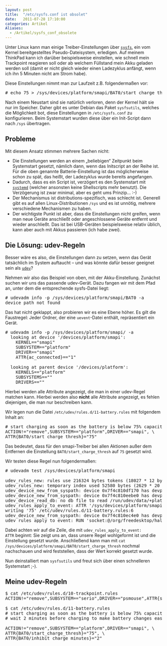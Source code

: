 ```yaml
---
layout: post
title:  "/etc/sysfs.conf ist obsolet"
date:   2011-07-28 17:10:00
categories: Artikel
Aliases:
  - /Artikel/sysfs_conf_obsolete
---
```




<p>
Unter Linux kann man einige Treiber-Einstellungen über <a
href="http://en.wikipedia.org/wiki/Sysfs"><code>sysfs</code></a>, ein vom Kernel
bereitgestelltes Pseudo-Dateisystem, erledigen. Auf meinem ThinkPad kann ich
darüber beispielsweise einstellen, wie schnell mein Trackpoint reagieren soll
oder ab welchem Füllstand mein Akku geladen werden soll (damit er nicht gleich
wieder einen Ladezyklus anfängt, wenn ich ihn 5 Minuten nicht am Strom habe).
</p>

<p>
Diese Einstellungen nimmt man zur Laufzeit z.B. folgendermaßen vor:
</p>
<pre>
# echo 75 > /sys/devices/platform/smapi/BAT0/start_charge_thresh
</pre>

<p>
Nach einem Neustart sind sie natürlich verloren, denn der Kernel hält sie nur
im Speicher. Daher gibt es unter Debian das Paket <code>sysfsutils</code>, welches
die Möglichkeit bot, diese Einstellungen in <code>/etc/sysfs.conf</code> zu
konfigurieren. Beim Systemstart wurden diese über ein Init-Script dann nach
<code>/sys</code> übertragen.
</p>

<h2>Probleme</h2>

<p>
Mit diesem Ansatz stimmen mehrere Sachen nicht:
</p>
<ul>

<li>
Die Einstellungen werden an einem „beliebigen“ Zeitpunkt beim Systemstart
gesetzt, nämlich dann, wenn das Initscript an der Reihe ist. Für die oben
genannte Batterie-Einstellung ist das möglicherweise schon zu spät, das heißt,
der Ladezyklus wurde bereits angefangen.
</li>

<li>
Dadurch, dass es ein Script ist, verzögert es den Systemstart mit
<a href="http://en.wikipedia.org/wiki/Systemd"><code>systemd</code></a> (welcher
ansonsten keine Shellscripts mehr benutzt). Die Verzögerung ist zwar minimal,
aber es geht ums Prinzip… :-)
</li>

<li>
Der Mechanismus ist distributions-spezifisch, was schlecht ist. Generell gibt
es auf allen Linux-Distributionen <code>/sys</code> und es ist unnötig, mehrere
verschiedene Mechanismen zu haben.
</li>

<li>
Der wichtigste Punkt ist aber, dass die Einstellungen nicht greifen, wenn man
neue Geräte anschließt oder angeschlossene Geräte entfernt und wieder
anschließt. Das ist bei USB-Geräten beispielsweise relativ üblich, kann aber
auch mit Akkus passieren (ich habe zwei).
</li>

</ul>

<h2>Die Lösung: udev-Regeln</h2>

<p>
Besser wäre es also, die Einstellungen dann zu setzen, wenn das Gerät
tatsächlich im System auftaucht – und was könnte dafür besser geeignet sein als
<a href="http://en.wikipedia.org/wiki/Udev"><code>udev</code></a>?
</p>

<p>
Nehmen wir also das Beispiel von oben, mit der Akku-Einstellung. Zunächst
suchen wir uns das passende udev-Gerät. Dazu fangen wir mit dem Pfad an, unter
dem die entsprechende sysfs-Datei liegt:
</p>
<pre>
# udevadm info -p /sys/devices/platform/smapi/BAT0 -a
device path not found                                         
</pre>

<p>
Das hat nicht geklappt, also probieren wir es eine Ebene höher. Es gilt die
Faustregel: Jeder Ordner, der eine <code>uevent</code>-Datei enthält, repräsentiert
ein Gerät.
</p>

<pre>
# udevadm info -p /sys/devices/platform/smapi/ -a     
  looking at device '/devices/platform/smapi':
    KERNEL=="smapi"
    SUBSYSTEM=="platform"
    DRIVER=="smapi"
    ATTR{ac_connected}=="1"

  looking at parent device '/devices/platform':
    KERNELS=="platform"
    SUBSYSTEMS==""
    DRIVERS==""
</pre>

<p>
Hierbei werden alle Attribute angezeigt, die man in einer udev-Regel matchen
kann. Hierbei werden also <strong>nicht</strong> alle Attribute angezeigt, es
fehlen diejenigen, die man nur beschreiben kann.
</p>

<p>
Wir legen nun die Datei <code>/etc/udev/rules.d/11-battery.rules</code> mit folgendem Inhalt an:
</p>
<pre>
# start charging as soon as the battery is below 75% capacity
ACTION!="remove",SUBSYSTEM=="platform",DRIVER=="smapi", \
ATTR{BAT0/start_charge_thresh}="75"
</pre>

<p>
Das bedeutet, dass für den smapi-Treiber bei allen Aktionen außer dem Entfernen
die Einstellung <code>BAT0/start_charge_thresh</code> auf <code>75</code> gesetzt wird.
</p>

<p>
Wir testen diese Regel nun folgendermaßen:
</p>

<pre>
# udevadm test /sys/devices/platform/smapi

udev_rules_new: rules use 216324 bytes tokens (18027 * 12 bytes), 28809 bytes buffer
udev_rules_new: temporary index used 52580 bytes (2629 * 20 bytes)
udev_device_new_from_syspath: device 0x7f4c810df170 has devpath '/devices/platform/smapi'
udev_device_new_from_syspath: device 0x7f4c810eebe0 has devpath '/devices/platform/smapi'
udev_device_read_db: no db file to read /run/udev/data/+platform:smapi: No such file or directory
udev_rules_apply_to_event: ATTR '/sys/devices/platform/smapi/BAT0/start_charge_thresh'
writing '75' /etc/udev/rules.d/11-battery.rules:6
udev_device_new_from_syspath: device 0x7f4c810ec4e0 has devpath '/devices/platform'
udev_rules_apply_to_event: RUN 'socket:@/org/freedesktop/hal/udev_event' /lib/udev/rules.d/90-hal.rules:2
</pre>

<p>
Dabei achten wir auf die Zeile, die mit <code>udev_rules_apply_to_event:
ATTR</code> beginnt: Sie zeigt uns an, dass unsere Regel wohlgeformt ist und die
Einstellung gesetzt wurde. Anschließend kann man mit <code>cat
/sys/devices/platform/smapi/BAT0/start_charge_thresh</code> nochmal nachschauen
und wird feststellen, dass der Wert korrekt gesetzt wurde.
</p>

<p>
Nun deinstalliert man <code>sysfsutils</code> und freut sich über einen schnelleren
Systemstart ;-).
</p>

<h2>Meine udev-Regeln</h2>

<pre>
$ cat /etc/udev/rules.d/10-trackpoint.rules
ACTION!="remove",SUBSYSTEM=="serio",DRIVER=="psmouse",ATTR{sensitivity}="150",ATTR{speed}="150"

$ cat /etc/udev/rules.d/11-battery.rules   
# start charging as soon as the battery is below 75% capacity
# wait 2 minutes before charging to make battery changes easy

ACTION!="remove",SUBSYSTEM=="platform",DRIVER=="smapi", \
ATTR{BAT0/start_charge_thresh}="75", \
ATTR{BAT0/inhibit_charge_minutes}="2"
</pre>
